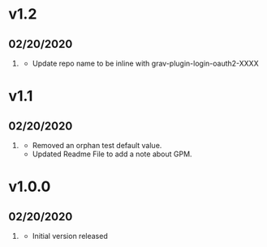 # v1.2
## 02/20/2020

1. [](#maintenance)
    * Update repo name to be inline with grav-plugin-login-oauth2-XXXX

# v1.1
## 02/20/2020

1. [](#maintenance)
    * Removed an orphan test default value. 
    * Updated Readme File to add a note about GPM.  

# v1.0.0
## 02/20/2020

1. [](#new)
    * Initial version released
